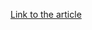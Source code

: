 [Link to the article](https://trustwave.com/Resources/SpiderLabs-Blog/BrickerBot-mod_plaintext-Analysis/)
